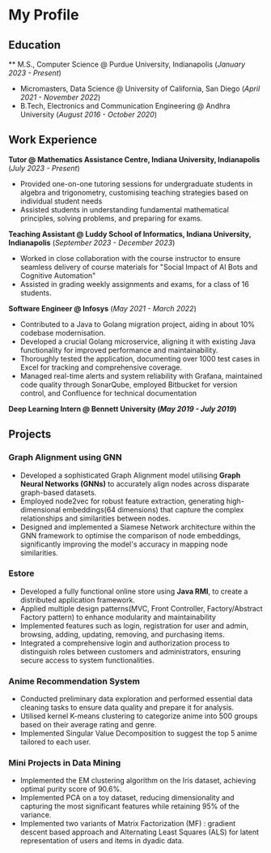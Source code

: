 # My Profile

## Education
** M.S., Computer Science	@ Purdue University, Indianapolis (_January 2023 - Present_)
- Micromasters, Data Science @ University of California, San Diego (_April 2021 - November 2022_) 			        		
- B.Tech, Electronics and Communication Engineering @ Andhra University (_August 2016 - October 2020_)

## Work Experience

**Tutor @ Mathematics Assistance Centre, Indiana University, Indianapolis** (_July 2023 - Present_)
- Provided one-on-one tutoring sessions for undergraduate students in algebra and trigonometry, customising teaching strategies based on individual student needs
- Assisted students in understanding fundamental mathematical principles, solving problems, and preparing for exams.

**Teaching Assistant @ Luddy School of Informatics, Indiana University, Indianapolis** (_September 2023 - December 2023_)
- Worked in close collaboration with the course instructor to ensure seamless delivery of course materials for "Social Impact of AI Bots and Cognitive Automation"
- Assisted in grading weekly assignments and exams, for a class of 16 students.

**Software Engineer @ Infosys** (_May 2021 - March 2022_)
- Contributed to a Java to Golang migration project, aiding in about 10% codebase modernisation.
- Developed a crucial Golang microservice, aligning it with existing Java functionality for improved performance and maintainability.
- Thoroughly tested the application, documenting over 1000 test cases in Excel for tracking and comprehensive coverage.
- Managed real-time alerts and system reliability with Grafana, maintained code quality through SonarQube, employed Bitbucket for version control, and Confluence for technical documentation

**Deep Learning Intern @ Bennett University (_May 2019 - July 2019_)**


## Projects
### Graph Alignment using GNN
- Developed a sophisticated Graph Alignment model utilising **Graph Neural Networks (GNNs)** to accurately align nodes across disparate
graph-based datasets.
- Employed node2vec for robust feature extraction, generating high-dimensional embeddings(64 dimensions) that capture the complex
relationships and similarities between nodes.
- Designed and implemented a Siamese Network architecture within the GNN framework to optimise the comparison of node embeddings,
significantly improving the model's accuracy in mapping node similarities.

### Estore
- Developed a fully functional online store using **Java RMI**, to create a distributed application framework.
- Applied multiple design patterns(MVC, Front Controller, Factory/Abstract Factory pattern) to enhance modularity and maintainability
- Implemented features such as login, registration for user and admin, browsing, adding, updating, removing, and purchasing items.
- Integrated a comprehensive login and authorization process to distinguish roles between customers and administrators, ensuring secure access to system functionalities.

### Anime Recommendation System
- Conducted preliminary data exploration and performed essential data cleaning tasks to ensure data quality and prepare it for analysis.
- Utilised kernel K-means clustering to categorize anime into 500 groups based on their average rating and genre.
- Implemented Singular Value Decomposition to suggest the top 5 anime tailored to each user.

### Mini Projects in Data Mining
- Implemented the EM clustering algorithm on the Iris dataset, achieving optimal purity score of 90.6%.
- Implemented PCA on a toy dataset, reducing dimensionality and capturing the most significant features while retaining 95% of the variance.
- Implemented two variants of Matrix Factorization (MF) : gradient descent based approach and Alternating Least Squares (ALS) for latent representation of users and items in dyadic data.
